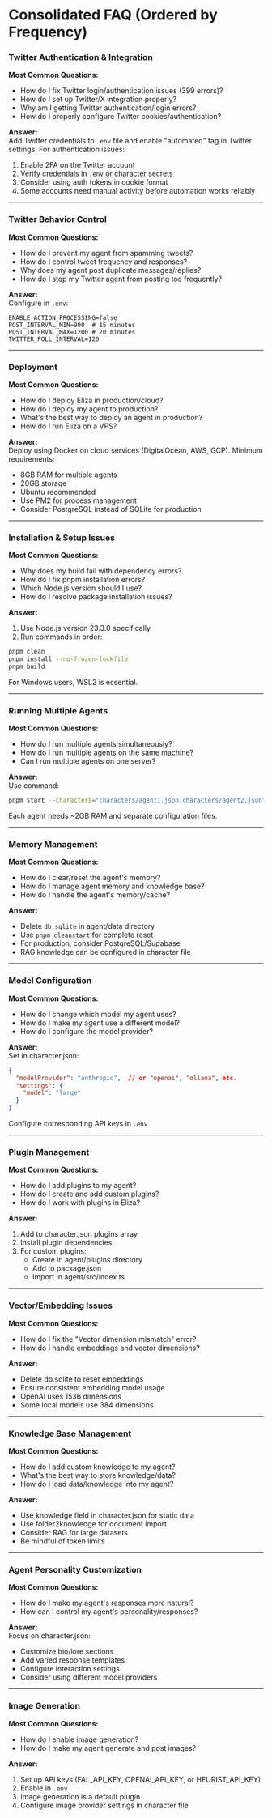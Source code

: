 # Consolidated FAQ (Ordered by Frequency)

### Twitter Authentication & Integration
**Most Common Questions:**
- How do I fix Twitter login/authentication issues (399 errors)?
- How do I set up Twitter/X integration properly?
- Why am I getting Twitter authentication/login errors?
- How do I properly configure Twitter cookies/authentication?

**Answer:**  
Add Twitter credentials to `.env` file and enable "automated" tag in Twitter settings. For authentication issues:
1. Enable 2FA on the Twitter account
2. Verify credentials in `.env` or character secrets
3. Consider using auth tokens in cookie format
4. Some accounts need manual activity before automation works reliably

---

### Twitter Behavior Control
**Most Common Questions:**
- How do I prevent my agent from spamming tweets?
- How do I control tweet frequency and responses?
- Why does my agent post duplicate messages/replies?
- How do I stop my Twitter agent from posting too frequently?

**Answer:**  
Configure in `.env`:
```env
ENABLE_ACTION_PROCESSING=false
POST_INTERVAL_MIN=900  # 15 minutes
POST_INTERVAL_MAX=1200 # 20 minutes
TWITTER_POLL_INTERVAL=120
```

---

### Deployment
**Most Common Questions:**
- How do I deploy Eliza in production/cloud?
- How do I deploy my agent to production?
- What's the best way to deploy an agent in production?
- How do I run Eliza on a VPS?

**Answer:**  
Deploy using Docker on cloud services (DigitalOcean, AWS, GCP). Minimum requirements:
- 8GB RAM for multiple agents
- 20GB storage
- Ubuntu recommended
- Use PM2 for process management
- Consider PostgreSQL instead of SQLite for production

---

### Installation & Setup Issues
**Most Common Questions:**
- Why does my build fail with dependency errors?
- How do I fix pnpm installation errors?
- Which Node.js version should I use?
- How do I resolve package installation issues?

**Answer:**  
1. Use Node.js version 23.3.0 specifically
2. Run commands in order:
```bash
pnpm clean
pnpm install --no-frozen-lockfile
pnpm build
```
For Windows users, WSL2 is essential.

---

### Running Multiple Agents
**Most Common Questions:**
- How do I run multiple agents simultaneously?
- How do I run multiple agents on the same machine?
- Can I run multiple agents on one server?

**Answer:**  
Use command:
```bash
pnpm start --characters="characters/agent1.json,characters/agent2.json"
```
Each agent needs ~2GB RAM and separate configuration files.

---

### Memory Management
**Most Common Questions:**
- How do I clear/reset the agent's memory?
- How do I manage agent memory and knowledge base?
- How do I handle the agent's memory/cache?

**Answer:**  
- Delete `db.sqlite` in agent/data directory
- Use `pnpm cleanstart` for complete reset
- For production, consider PostgreSQL/Supabase
- RAG knowledge can be configured in character file

---

### Model Configuration
**Most Common Questions:**
- How do I change which model my agent uses?
- How do I make my agent use a different model?
- How do I configure the model provider?

**Answer:**  
Set in character.json:
```json
{
  "modelProvider": "anthropic",  // or "openai", "ollama", etc.
  "settings": {
    "model": "large"
  }
}
```
Configure corresponding API keys in `.env`

---

### Plugin Management
**Most Common Questions:**
- How do I add plugins to my agent?
- How do I create and add custom plugins?
- How do I work with plugins in Eliza?

**Answer:**  
1. Add to character.json plugins array
2. Install plugin dependencies
3. For custom plugins:
   - Create in agent/plugins directory
   - Add to package.json
   - Import in agent/src/index.ts

---

### Vector/Embedding Issues
**Most Common Questions:**
- How do I fix the "Vector dimension mismatch" error?
- How do I handle embeddings and vector dimensions?

**Answer:**  
- Delete db.sqlite to reset embeddings
- Ensure consistent embedding model usage
- OpenAI uses 1536 dimensions
- Some local models use 384 dimensions

---

### Knowledge Base Management
**Most Common Questions:**
- How do I add custom knowledge to my agent?
- What's the best way to store knowledge/data?
- How do I load data/knowledge into my agent?

**Answer:**  
- Use knowledge field in character.json for static data
- Use folder2knowledge for document import
- Consider RAG for large datasets
- Be mindful of token limits

---

### Agent Personality Customization
**Most Common Questions:**
- How do I make my agent's responses more natural?
- How can I control my agent's personality/responses?

**Answer:**  
Focus on character.json:
- Customize bio/lore sections
- Add varied response templates
- Configure interaction settings
- Consider using different model providers

---

### Image Generation
**Most Common Questions:**
- How do I enable image generation?
- How do I make my agent generate and post images?

**Answer:**  
1. Set up API keys (FAL_API_KEY, OPENAI_API_KEY, or HEURIST_API_KEY)
2. Enable in `.env`
3. Image generation is a default plugin
4. Configure image provider settings in character file
